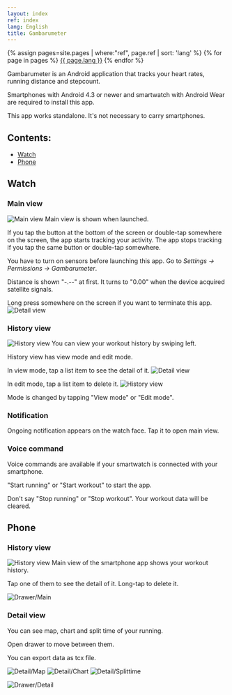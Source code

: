 ```yaml
---
layout: index
ref: index
lang: English
title: Gambarumeter
---
```


<div class="language-block">
        {% assign pages=site.pages | where:"ref", page.ref | sort: 'lang' %}
        {% for page in pages %}
          <span class="language">
            <a href="{{ site.baseurl }}{{ page.url }}" class="{{ page.lang }}">{{ page.lang }}</a>
          </span>
        {% endfor %}
</div>

Gambarumeter is an Android application that tracks your heart rates, running distance and stepcount.

Smartphones with Android 4.3 or newer and smartwatch with Android Wear are required to install this app.

This app works standalone. It's not necessary to carry smartphones.

## Contents:

- [Watch](#Watch)
- [Phone](#Phone)

## Watch<a name="Watch"></a>

### Main view

![Main view](screenshots/watch-main.png)
Main view is shown when launched.

If you tap the button at the bottom of the screen or double-tap somewhere on the screen, the app starts tracking your activity.
The app stops tracking if you tap the same button or double-tap somewhere.

You have to turn on sensors before launching this app.
Go to *Settings -> Permissions -> Gambarumeter*.

Distance is shown "-.--" at first. It turns to "0.00" when the device acquired satellite signals.

Long press somewhere on the screen if you want to terminate this app.
![Detail view](screenshots/watch-quit.png)

### History view

![History view](screenshots/watch-history-view.png)
You can view your workout history by swiping left.

History view has view mode and edit mode.

In view mode, tap a list item to see the detail of it.
![Detail view](screenshots/watch-detail.png)

In edit mode, tap a list item to delete it.
![History view](screenshots/watch-history-edit.png)

Mode is changed by tapping "View mode" or "Edit mode".


### Notification

Ongoing notification appears on the watch face. Tap it to open main view.


### Voice command

Voice commands are available if your smartwatch is connected with your smartphone.

"Start running" or "Start workout" to start the app.

Don't say "Stop running" or "Stop workout". Your workout data will be cleared.

## Phone<a name="Phone"></a>

### History view
![History view](screenshots/phone-history.png)
Main view of the smartphone app shows your workout history.

Tap one of them to see the detail of it.
Long-tap to delete it.

![Drawer/Main](screenshots/phone-drawer-main.png)

### Detail view

You can see map, chart and split time of your running.

Open drawer to move between them.

You can export data as tcx file.

![Detail/Map](screenshots/phone-map.png)
![Detail/Chart](screenshots/phone-chart.png)
![Detail/Splittime](screenshots/phone-splittime.png)

![Drawer/Detail](screenshots/phone-drawer-detail.png)

